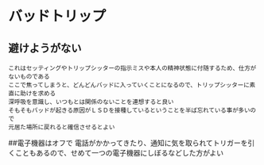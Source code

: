 # バッドトリップ


## 避けようがない
    これはセッティングやトリップシッターの指示ミスや本人の精神状態に付随するため、仕方がないものである
    ここで焦ってしまうと、どんどんバッドに入っていくことになるので、トリップシッターに素直に助けを求める
    深呼吸を意識し、いつもとは関係のないことを連想すると良い
    そもそもバッドが起きる原因がＬＳＤを接種しているということを半ば忘れている事が多いので
    元居た場所に戻れると確信させるとよい

##電子機器はオフで
    電話がかかってきたり、通知に気を取られてトリガーを引くこともあるので、せめて一つの電子機器にしぼるなどした方がよい